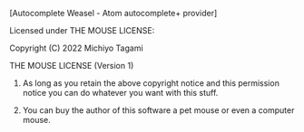 [Autocomplete Weasel - Atom autocomplete+ provider]

Licensed under THE MOUSE LICENSE:

Copyright (C) 2022 Michiyo Tagami

THE MOUSE LICENSE (Version 1)

1. As long as you retain the above copyright notice and this permission notice you can do whatever you want with this stuff.

2. You can buy the author of this software a pet mouse or even a computer mouse.
